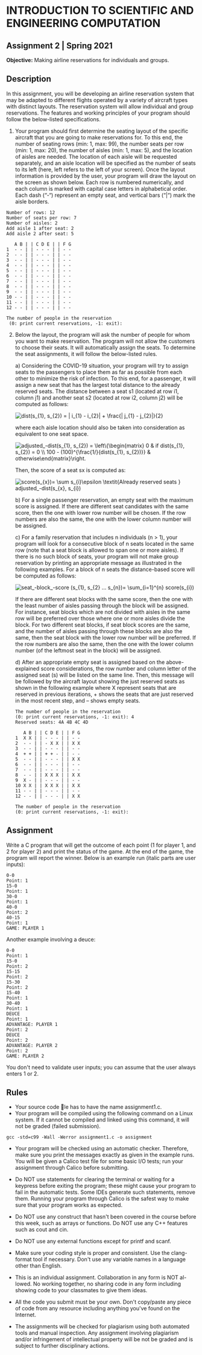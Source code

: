# INTRODUCTION TO SCIENTIFIC AND ENGINEERING COMPUTATION

## Assignment 2 | Spring 2021


**Objective:** Making airline reservations for individuals and groups.

## Description

In this assignment, you will be developing an airline reservation system that may be adapted to different flights operated by a variety of aircraft types with distinct layouts. The reservation system will allow individual and group reservations. The features and working principles of your program should follow the below-listed specifications.

1. Your program should first determine the seating layout of the specific aircraft that you are going to make reservations for. To this end, the number of seating rows (min: 1, max: 99), the number seats per row (min: 1, max: 20), the number of aisles (min: 1, max: 5), and the location of aisles are needed. The location of each aisle will be requested separately, and an aisle location will be specified as the number of seats to its left (here, left refers to the left of your screen). Once the layout information is provided by the user, your program will draw the layout on the screen as shown below. Each row is numbered numerically, and each column is marked with capital case letters in alphabetical order. Each dash (“-“) represent an empty seat, and vertical bars (“|“) mark the aisle borders.

```
Number of rows: 12
Number of seats per row: 7
Number of aisles: 2
Add aisle 1 after seat: 2
Add aisle 2 after seat: 5

   A B | | C D E | | F G
1  - - | | - - - | | - -
2  - - | | - - - | | - -
3  - - | | - - - | | - -
4  - - | | - - - | | - -
5  - - | | - - - | | - -
6  - - | | - - - | | - -
7  - - | | - - - | | - -
8  - - | | - - - | | - -
9  - - | | - - - | | - -
10 - - | | - - - | | - -
11 - - | | - - - | | - -
12 - - | | - - - | | - -

The number of people in the reservation
 (0: print current reservations, -1: exit):
```

2. Below the layout, the program will ask the number of people for whom you want to make reservation. The program will not allow the customers to choose their seats. It will automatically assign the seats. To determine the seat assignments, it will follow the below-listed rules.

    a) Considering the COVID-19 situation, your program will try to assign seats to the passengers to place them as far as possible from each other to minimize the risk of infection. To this end, for a passenger, it will assign a new seat that has the largest total distance to the already reserved seats. The distance between a seat s1 (located at row i1, column j1) and another seat s2 (located at row i2, column j2) will be computed as follows:

    <img src="https://latex.codecogs.com/svg.image?dist(s_{1},&space;s_{2})&space;=&space;|&space;i_{1}&space;-&space;i_{2}|&space;&plus;&space;\frac{|&space;j_{1}&space;-&space;j_{2}|}{2}" title="dist(s_{1}, s_{2}) = | i_{1} - i_{2}| + \frac{| j_{1} - j_{2}|}{2}" />

    where each aisle location should also be taken into consideration as equivalent to one seat space.

    <img src="https://latex.codecogs.com/svg.image?adjusted_-dist(s_{1},&space;s_{2})&space;=&space;\left\{\begin{matrix}&space;0&space;&space;&space;&&space;if&space;dist(s_{1},&space;s_{2})&space;=&space;0&space;\\&space;100&space;-&space;(100)^{\frac{1/}{dist(s_{1},&space;s_{2})}}&space;&&space;&space;otherwise\end{matrix}\right." title="adjusted_-dist(s_{1}, s_{2}) = \left\{\begin{matrix} 0 & if dist(s_{1}, s_{2}) = 0 \\ 100 - (100)^{\frac{1/}{dist(s_{1}, s_{2})}} & otherwise\end{matrix}\right." />

    Then, the score of a seat sx is computed as:

    <img src="https://latex.codecogs.com/svg.image?score(s_{x})=&space;\sum&space;s_{i}\epsilon&space;\textit{Already&space;reserved&space;seats&space;&space;}&space;adjusted_-dist(s_{x},&space;s_{i})&space;" title="score(s_{x})= \sum s_{i}\epsilon \textit{Already reserved seats } adjusted_-dist(s_{x}, s_{i}) " />

    b) For a single passenger reservation, an empty seat with the maximum score is assigned. If there are different seat candidates with the same score, then the one with lower row number will be chosen. If the row numbers are also the same, the one with the lower column number will be assigned.

    c) For a family reservation that includes n individuals (n > 1), your program will look for a consecutive block of n seats located in the same row (note that a seat block is allowed to span one or more aisles). If there is no such block of seats, your program will not make group reservation by printing an appropriate message as illustrated in the following examples. For a block of n seats the distance-based score will be computed as follows:

    <img src="https://latex.codecogs.com/svg.image?seat_-block_-score&space;(s_{1},&space;s_{2}&space;...&space;s_{n})=&space;&space;\sum_{i=1}^{n}&space;score(s_{i})" title="seat_-block_-score (s_{1}, s_{2} ... s_{n})= \sum_{i=1}^{n} score(s_{i})" />

    If there are different seat blocks with the same score, then the one with the least number of aisles passing through the block will be assigned. For instance, seat blocks which are not divided with aisles in the same row will be preferred over those where one or more aisles divide the block. For two different seat blocks, if seat block scores are the same, and the number of aisles passing through these blocks are also the same, then the seat block with the lower row number will be preferred. If the row numbers are also the same, then the one with the lower column number (of the leftmost seat in the block) will be assigned.

    d) After an appropriate empty seat is assigned based on the above-explained score considerations, the row number and column letter of the assigned seat (s) will be listed on the same line. Then, this message will be followed by the aircraft layout showing the just reserved seats as shown in the following example where X represent seats that are reserved in previous iterations, + shows the seats that are just reserved in the most recent step, and – shows empty seats.

    ```
    The number of people in the reservation
    (0: print current reservations, -1: exit): 4
    Reserved seats: 4A 4B 4C 4D

       A B | | C D E | | F G
    1  X X | | - - - | | - -
    2  - - | | - X X | | X X
    3  - - | | - - - | | - -
    4  + + | | + + - | | - -
    5  - - | | - - - | | X X
    6  - - | | - - - | | - -
    7  - - | | - - - | | - -
    8  - - | | X X X | | X X
    9  X - | | - - - | | - -
    10 X X | | X X X | | X X
    11 - - | | - - - | | - -
    12 - - | | - - - | | X X

    The number of people in the reservation
    (0: print current reservations, -1: exit):
    ```
## Assignment

Write a C program that will get the outcome of each point (1 for player 1, and
2 for player 2) and print the status of the game. At the end of the game, the
program will report the winner.
Below is an example run (italic parts are user inputs):

```
0-0
Point: 1
15-0
Point: 1
30-0
Point: 1
40-0
Point: 2
40-15
Point: 1
GAME: PLAYER 1
```
Another example involving a deuce:

```
0-0
Point: 1
15-0
Point: 2
15-15
Point: 2
15-30
Point: 2
15-40
Point: 1
30-40
Point: 1
DEUCE
Point: 1
ADVANTAGE: PLAYER 1
Point: 2
DEUCE
Point: 2
ADVANTAGE: PLAYER 2
Point: 2
GAME: PLAYER 2
```
You don't need to validate user inputs; you can assume that the user always
enters 1 or 2.

## Rules


* Your source code le has to have the name assignment1.c.
* Your program will be compiled using the following command on a Linux
system. If it cannot be compiled and linked using this command, it will
not be graded (failed submission).

```
gcc -std=c99 -Wall -Werror assignment1.c -o assignment
```
* Your program will be checked using an automatic checker. Therefore,
make sure you print the messages exactly as given in the example runs.
You will be given a Calico test file for some basic I/O tests; run your
assignment through Calico before submitting.

* Do NOT use statements for clearing the terminal or waiting for a keypress
before exiting the program; these might cause your program to fail in
the automatic tests. Some IDEs generate such statements, remove them.
Running your program through Calico is the safest way to make sure that
your program works as expected.

* Do NOT use any construct that hasn't been covered in the course before
this week, such as arrays or functions. Do NOT use any C++ features
such as cout and cin.

* Do NOT use any external functions except for printf and scanf.

* Make sure your coding style is proper and consistent. Use the clang-format
tool if necessary. Don't use any variable names in a language other than
English.

* This is an individual assignment. Collaboration in any form is NOT al-
lowed. No working together, no sharing code in any form including
showing code to your classmates to give them ideas.

* All the code you submit must be your own. Don't copy/paste any piece of
code from any resource including anything you've found on the Internet.

* The assignments will be checked for plagiarism using both automated
tools and manual inspection. Any assignment involving plagiarism and/or
infringement of intellectual property will be not be graded and is subject
to further disciplinary actions.


